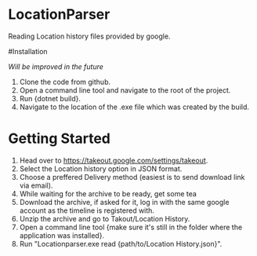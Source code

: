 # LocationParser
Reading Location history files provided by google.

#Installation

*Will be improved in the future*
1. Clone the code from github.
2. Open a command line tool and navigate to the root of the project.
3. Run {dotnet build}.
4. Navigate to the location of the .exe file which was created by the build.

# Getting Started

1. Head over to https://takeout.google.com/settings/takeout.
2. Select the Location history option in JSON format.
3. Choose a preffered Delivery method (easiest is to send download link via email).
4. While waiting for the archive to be ready, get some tea
5. Download the archive, if asked for it, log in with the same google account as the timeline is registered with.
6. Unzip the archive and go to Takout/Location History.
7. Open a command line tool {make sure it's still in the folder where the application was installed}.
8. Run "Locationparser.exe read {path/to/Location History.json}".